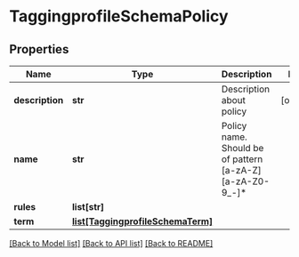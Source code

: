 # TaggingprofileSchemaPolicy

## Properties
Name | Type | Description | Notes
------------ | ------------- | ------------- | -------------
**description** | **str** | Description about policy | [optional] 
**name** | **str** | Policy name. Should be of pattern [a-zA-Z][a-zA-Z0-9_-]* | 
**rules** | **list[str]** |  | 
**term** | [**list[TaggingprofileSchemaTerm]**](TaggingprofileSchemaTerm.md) |  | 

[[Back to Model list]](../README.md#documentation-for-models) [[Back to API list]](../README.md#documentation-for-api-endpoints) [[Back to README]](../README.md)


